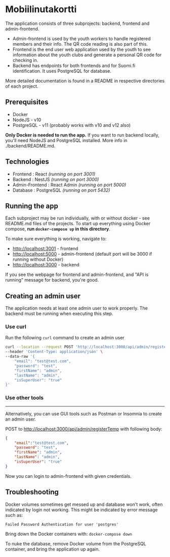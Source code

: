 # Mobiilinutakortti

The application consists of three subprojects: backend, frontend and admin-frontend.
* Admin-frontend is used by the youth workers to handle registered members and their info. The QR code reading is also part of this.
* Frontend is the end user web application used by the youth to see information about the youth clubs and generate a personal QR code for checking in.
* Backend has endpoints for both frontends and for Suomi.fi identification. It uses PostgreSQL for database.

More detailed documentation is found in a README in respective directories of each project.

## Prerequisites

- Docker
- NodeJS - v10
- PostgreSQL - v11 (probably works with v10 and v12 also)

**Only Docker is needed to run the app.** If you want to run backend locally, you'll need NodeJS and PostgreSQL installed. More info in ./backend/README.md.

## Technologies

- Frontend : React *(running on port 3001)*
- Backend : NestJS *(running on port 3000)*
- Admin-Frontend : React Admin *(running on port 5000)*
- Database : PostgreSQL *(running on port 5432)*

## Running the app

Each subproject may be run individually, with or without docker - see README.md files of the projects.
To start up everything using Docker compose, **run `docker-compose up` in this directory**.

To make sure everything is working, navigate to:
- [http://localhost:3001](http://localhost:3001) - frontend
- [http://localhost:5000](http://localhost:5000) - admin-frontend (default port will be 3000 if running without Docker)
- [http://localhost:3000](http://localhost:3000/api) - backend

If you see the webpage for frontend and admin-frontend, and "API is running" message for backend, you're good.

## Creating an admin user

The application needs at least one admin user to work properly. The backend must be running when executing this step.

### Use curl

Run the following `curl` command to create an admin user

```bash
curl --location --request POST 'http://localhost:3000/api/admin/registerTemp' \
--header 'Content-Type: application/json' \
--data-raw '{
    "email": "test@test.com",
    "password": "test",
    "firstName": "admin",
    "lastName": "admin",
    "isSuperUser": "true"
}'
```

### Use other tools
---

Alternatively, you can use GUI tools such as Postman or Insomnia to create an admin user.

POST to [http://localhost:3000/api/admin/registerTemp](http://localhost:3000/api/admin/registerTemp) with following body:

```json
{
    "email":"test@test.com",
    "password": "test",
    "firstName": "admin",
    "lastName": "admin",
    "isSuperUser": "true"
}
```

Now you can login to admin-frontend with given credentials.

## Troubleshooting

Docker volumes sometimes get messed up and database won't work, often indicated by login not working. This might be indicated by error message such as:

`Failed Password Authentication for user 'postgres'`

Bring down the Docker containers with: `docker-compose down`

To nuke the database, remove Docker volume from the PostgreSQL container, and bring the application up again.
